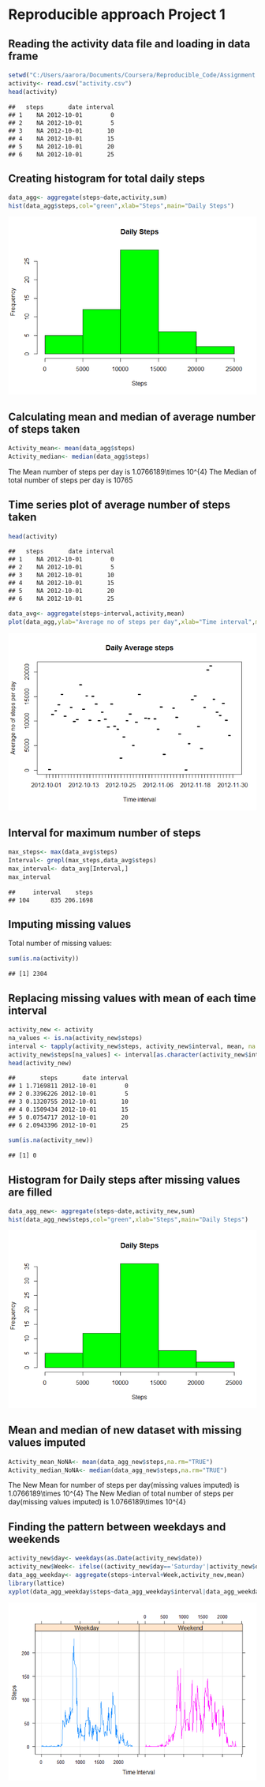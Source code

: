 # Reproducible approach Project 1

## Reading the activity data file and loading in data frame

```r
setwd("C:/Users/aarora/Documents/Coursera/Reproducible_Code/Assignment 1")
activity<- read.csv("activity.csv")
head(activity)
```

```
##   steps       date interval
## 1    NA 2012-10-01        0
## 2    NA 2012-10-01        5
## 3    NA 2012-10-01       10
## 4    NA 2012-10-01       15
## 5    NA 2012-10-01       20
## 6    NA 2012-10-01       25
```

## Creating histogram for total daily steps

```r
data_agg<- aggregate(steps~date,activity,sum)
hist(data_agg$steps,col="green",xlab="Steps",main="Daily Steps")
```

![](PA1_template_files/figure-html/unnamed-chunk-2-1.png)<!-- -->

## Calculating mean and median of average number of steps taken

```r
Activity_mean<- mean(data_agg$steps)
Activity_median<- median(data_agg$steps)
```

The Mean number of steps per day is 1.0766189\times 10^{4}
The Median of total number of steps per day is 10765

## Time series plot of average number of steps taken

```r
head(activity)
```

```
##   steps       date interval
## 1    NA 2012-10-01        0
## 2    NA 2012-10-01        5
## 3    NA 2012-10-01       10
## 4    NA 2012-10-01       15
## 5    NA 2012-10-01       20
## 6    NA 2012-10-01       25
```

```r
data_avg<- aggregate(steps~interval,activity,mean)
plot(data_agg,ylab="Average no of steps per day",xlab="Time interval",main="Daily Average steps",type="l")
```

![](PA1_template_files/figure-html/unnamed-chunk-4-1.png)<!-- -->

## Interval for maximum number of steps

```r
max_steps<- max(data_avg$steps)
Interval<- grepl(max_steps,data_avg$steps)
max_interval<- data_avg[Interval,]
max_interval
```

```
##     interval    steps
## 104      835 206.1698
```
## Imputing missing values
Total number of missing values:

```r
sum(is.na(activity))
```

```
## [1] 2304
```

## Replacing missing values with mean of each time interval

```r
activity_new <- activity
na_values <- is.na(activity_new$steps)
interval <- tapply(activity_new$steps, activity_new$interval, mean, na.rm=TRUE, simplify = TRUE)
activity_new$steps[na_values] <- interval[as.character(activity_new$interval[na_values])]
head(activity_new)
```

```
##       steps       date interval
## 1 1.7169811 2012-10-01        0
## 2 0.3396226 2012-10-01        5
## 3 0.1320755 2012-10-01       10
## 4 0.1509434 2012-10-01       15
## 5 0.0754717 2012-10-01       20
## 6 2.0943396 2012-10-01       25
```

```r
sum(is.na(activity_new))
```

```
## [1] 0
```

## Histogram for Daily steps after missing values are filled

```r
data_agg_new<- aggregate(steps~date,activity_new,sum)
hist(data_agg_new$steps,col="green",xlab="Steps",main="Daily Steps")
```

![](PA1_template_files/figure-html/unnamed-chunk-8-1.png)<!-- -->

## Mean and median of new dataset with missing values imputed

```r
Activity_mean_NoNA<- mean(data_agg_new$steps,na.rm="TRUE")
Activity_median_NoNA<- median(data_agg_new$steps,na.rm="TRUE")
```

The New Mean for number of steps per day(missing values imputed) is 1.0766189\times 10^{4}
The New Median of total number of steps per day(missing values imputed) is 1.0766189\times 10^{4}

## Finding the pattern between weekdays and weekends

```r
activity_new$day<- weekdays(as.Date(activity_new$date))
activity_new$Week<- ifelse((activity_new$day=='Saturday'|activity_new$day=='Sunday'),'Weekend','Weekday')
data_agg_weekday<- aggregate(steps~interval+Week,activity_new,mean)
library(lattice)
xyplot(data_agg_weekday$steps~data_agg_weekday$interval|data_agg_weekday$Week,group=data_agg_weekday$Week,type='l',grid=TRUE,xlab="Time Interval",ylab="Steps")
```

![](PA1_template_files/figure-html/unnamed-chunk-10-1.png)<!-- -->

